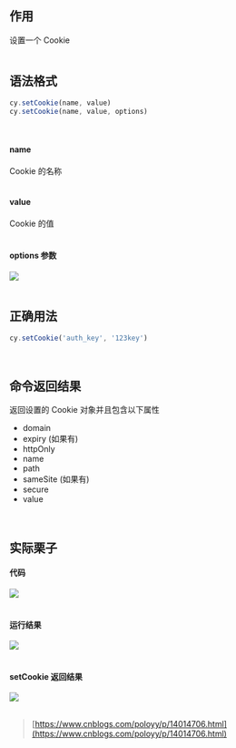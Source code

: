 
## 作用
设置一个 Cookie  
 

## 语法格式

```javascript
cy.setCookie(name, value)
cy.setCookie(name, value, options)
```
 

#### name
Cookie 的名称  
 

#### value
Cookie 的值  
 

#### options 参数
![](https://img2020.cnblogs.com/blog/1896874/202011/1896874-20201122113149970-1639094386.png)  
 

## 正确用法

```javascript
cy.setCookie('auth_key', '123key')
```
 

## 命令返回结果
返回设置的 Cookie 对象并且包含以下属性

- domain
- expiry (如果有)
- httpOnly
- name
- path
- sameSite (如果有)
- secure
- value

 

## 实际栗子

#### 代码
![](https://img2020.cnblogs.com/blog/1896874/202011/1896874-20201122113807205-2003884352.png)  
 

#### 运行结果
![](https://img2020.cnblogs.com/blog/1896874/202011/1896874-20201122113812912-4969433.png)  
 

#### setCookie 返回结果
![](https://img2020.cnblogs.com/blog/1896874/202011/1896874-20201122113817963-1652547470.png)  
 
> [https://www.cnblogs.com/poloyy/p/14014706.html](https://www.cnblogs.com/poloyy/p/14014706.html)

